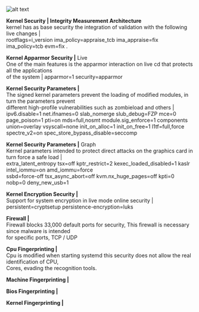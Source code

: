 ![alt text](https://raw.githubusercontent.com/jonathanvlan/zero/master/zZ.png)


<b>Kernel Security | Integrity Measurement Architecture </b><br>
kernel has as base security the integration of validation with
the following live changes | <br> rootflags=i_version ima_policy=appraise_tcb ima_appraise=fix ima_policy=tcb evm=fix .

<b>Kernel Apparmor Security |</b> Live<br>
One of the main features is the apparmor interaction on live cd that protects all the applications<br>
of the system | apparmor=1 security=apparmor

<b>Kernel Security Parameters | </b><br>
The signed kernel parameters prevent the loading of modified modules, in turn the parameters prevent<br>
different high-profile vulnerabilities such as zombieload and others | <br>
ipv6.disable=1 net.ifnames=0 slab_nomerge slub_debug=FZP mce=0 page_poison=1 pti=on mds=full,nosmt module.sig_enforce=1 components union=overlay vsyscall=none init_on_alloc=1 init_on_free=1 l1tf=full,force<br>
spectre_v2=on spec_store_bypass_disable=seccomp <br>

<b>Kernel Security Parameters |</b> Graph<br>
Kernel parameters intended to protect direct attacks on the graphics card in turn force a safe load |<br>
extra_latent_entropy tsx=off kptr_restrict=2 kexec_loaded_disabled=1 kaslr intel_iommu=on amd_iommu=force<br>
ssbd=force-off tsx_async_abort=off kvm.nx_huge_pages=off kpti=0 nobp=0 deny_new_usb=1

<b>Kernel Encryption Security | </b><br>
Support for system encryption in live mode online security | <br>
persistent=cryptsetup persistence-encryption=luks

<b>Firewall | </b><br>
Firewall blocks 33,000 default ports for security, This firewall is necessary since malware is intended<br>
for specific ports, TCP / UDP

<b>Cpu Fingerprinting | </b><br>
Cpu is modified when starting systemd this security does not allow the real identification of CPU,<br>
Cores, evading the recognition tools.

<b>Machine Fingerprinting | </b><br>


<b>Bios Fingerprinting | </b><br>

<b>Kernel Fingerprinting | </b><br>
